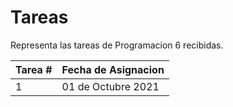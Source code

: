 # Tareas
Representa las tareas de Programacion 6 recibidas.


Tarea #  | Fecha de Asignacion
------------- | -------------
1  | 01 de Octubre 2021

